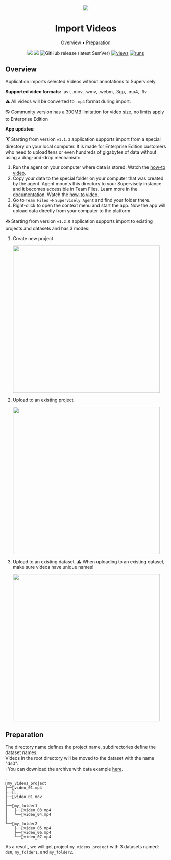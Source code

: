 <div align="center" markdown>
<img src="https://github.com/supervisely-ecosystem/import-videos-supervisely/releases/download/v0.0.1/poster.png"/>



# Import Videos

<p align="center">
  <a href="#Overview">Overview</a> •
  <a href="#Preparation">Preparation</a> 
</p>

[![](https://img.shields.io/badge/supervisely-ecosystem-brightgreen)](https://ecosystem.supervise.ly/apps/supervisely-ecosystem/import-videos-supervisely)
[![](https://img.shields.io/badge/slack-chat-green.svg?logo=slack)](https://supervise.ly/slack)
![GitHub release (latest SemVer)](https://img.shields.io/github/v/release/supervisely-ecosystem/import-videos-supervisely)
[![views](https://app.supervise.ly/img/badges/views/supervisely-ecosystem/import-videos-supervisely.png)](https://supervise.ly)
[![runs](https://app.supervise.ly/img/badges/runs/supervisely-ecosystem/import-videos-supervisely.png)](https://supervise.ly)

</div>

## Overview

Application imports selected Videos without annotations to Supervisely.

**Supported video formats:** .avi, .mov, .wmv, .webm, .3gp, .mp4, .flv

⚠️ All videos will be converted to `.mp4` format during import.

🌎 Community version has a 300MB limitation for video size, no limits apply to Enterprise Edition 


**App updates:**

🏋️ Starting from version `v1.1.3` application supports import from a special directory on your local computer. It is made for Enterprise Edition customers who need to upload tens or even hundreds of gigabytes of data without using a drag-and-drop mechanism:

1. Run the agent on your computer where data is stored. Watch the [how-to video](https://youtu.be/aO7Zc4kTrVg).
2. Copy your data to the special folder on your computer that was created by the agent. Agent mounts this directory to your Supervisely instance and it becomes accessible in Team Files. Learn more in the [documentation](https://docs.supervise.ly/customization/agents/agent-storage). Watch the [how-to video](https://youtu.be/63Kc8Xq9H0U).
3. Go to `Team Files` -> `Supervisely Agent` and find your folder there.
4. Right-click to open the context menu and start the app. Now the app will upload data directly from your computer to the platform.

📥 Starting from version `v1.2.0` application supports import to existing projects and datasets and has 3 modes:

   1. Create new project

      <img width=460 src="https://github.com/supervisely-ecosystem/import-videos-supervisely/assets/57998637/0641e5e7-5309-4f88-b1d5-43f91e079dcb">

   2. Upload to an existing project

      <img width=460 src="https://github.com/supervisely-ecosystem/import-videos-supervisely/assets/57998637/58d9e05d-761d-4bf4-ab77-3b3c8bd8be55">

   3. Upload to an existing dataset. ⚠️ When uploading to an existing dataset, make sure videos have unique names!
      
      <img width=460 src="https://github.com/supervisely-ecosystem/import-videos-supervisely/assets/57998637/c5268beb-dd7f-4305-80b0-0ca5169e9629">

## Preparation
The directory name defines the project name, subdirectories define the dataset names.  
Videos in the root directory will be moved to the dataset with the name "ds0".<br>
ℹ️ You can download the archive with data example [here](https://github.com/supervisely-ecosystem/import-videos-supervisely/files/12537259/my_videos_project.zip).

```
.
📂my_videos_project
├──📜video_01.mp4
├──📜...
├──📜video_01.mov
│
├──📂my_folder1
│   ├──📜video_03.mp4
│   └──📜video_04.mp4
│
└──📂my_folder2
    ├──📜video_05.mp4
    ├──📜video_06.mp4
    └──📜video_07.mp4
```
    
As a result, we will get project `my_videos_project` with 3 datasets named: `ds0`, `my_folder1`, and `my_folder2`.  
